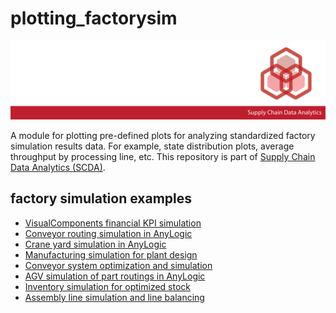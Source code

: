 # plotting_factorysim

<img src="https://github.com/LinnartSF/logos/blob/main/main1.png" alt="SCDA - Supply Chain Data Analytics" title="">


A module for plotting pre-defined plots for analyzing standardized factory simulation results data. For example, state distribution plots, average throughput by processing line, etc. This repository is part of <a href="https://www.supplychaindataanalytics.com">Supply Chain Data Analytics (SCDA)</a>.

<h2>factory simulation examples</h2>

- <a href="https://www.supplychaindataanalytics.com/visual-components-financial-kpi-simulation/">VisualComponents financial KPI simulation</a>
- <a href="https://www.supplychaindataanalytics.com/conveyor-routing-simulation-in-anylogic/">Conveyor routing simulation in AnyLogic</a>
- <a href="https://www.supplychaindataanalytics.com/crane-yard-simulation-in-anylogic/">Crane yard simulation in AnyLogic</a>
- <a href="https://www.supplychaindataanalytics.com/manufacturing-simulation-for-plant-design/">Manufacturing simulation for plant design</a>
- <a href="https://www.supplychaindataanalytics.com/conveyor-system-optimization-and-simulation/">Conveyor system optimization and simulation</a>
- <a href="https://www.supplychaindataanalytics.com/agv-simulation-of-part-routings-in-anylogic/">AGV simulation of part routings in AnyLogic</a>
- <a href="https://www.supplychaindataanalytics.com/inventory-simulation-for-optimized-stock/">Inventory simulation for optimized stock</a>
- <a href="https://www.supplychaindataanalytics.com/assembly-line-simulation-and-line-balancing/">Assembly line simulation and line balancing</a>
